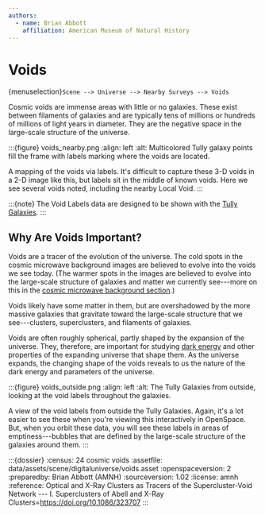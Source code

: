 ```yaml
---
authors:
  - name: Brian Abbott
    affiliation: American Museum of Natural History
---
```



# Voids

{menuselection}`Scene --> Universe --> Nearby Surveys --> Voids`


Cosmic voids are immense areas with little or no galaxies. These exist between filaments of galaxies and are typically tens of millions or hundreds of millions of light years in diameter. They are the negative space in the large-scale structure of the universe.


:::{figure} voids_nearby.png
:align: left
:alt: Multicolored Tully galaxy points fill the frame with labels marking where the voids are located.

A mapping of the voids via labels. It's difficult to capture these 3-D voids in a 2-D image like this, but labels sit in the middle of known voids. Here we see several voids noted, including the nearby Local Void.
:::


:::{note}
The Void Labels data are designed to be shown with the [Tully Galaxies](../tully-galaxies/index).
:::



## Why Are Voids Important?

Voids are a tracer of the evolution of the universe. The cold spots in the cosmic microwave background images are believed to evolve into the voids we see today. (The warmer spots in the images are believed to evolve into the large-scale structure of galaxies and matter we currently see---more on this in the [cosmic microwave background section](../../cosmic-microwave-background/index).)

Voids likely have some matter in them, but are overshadowed by the more massive galaxies that gravitate toward the large-scale structure that we see---clusters, superclusters,  and filaments of galaxies.

Voids are often roughly spherical, partly shaped by the expansion of the universe. They, therefore, are important for studying [dark energy](https://en.wikipedia.org/wiki/Dark_energy) and other properties of the expanding universe that shape them. As the universe expands, the changing shape of the voids reveals to us the nature of the dark energy and parameters of the universe. 



:::{figure} voids_outside.png
:align: left
:alt: The Tully Galaxies from outside, looking at the void labels throughout the galaxies.

A view of the void labels from outside the Tully Galaxies. Again, it's a lot easier to see these when you're viewing this interactively in OpenSpace. But, when you orbit these data, you will see these labels in areas of emptiness---bubbles that are defined by the large-scale structure of the galaxies around them.
:::




:::{dossier}
:census: 24 cosmic voids
:assetfile: data/assets/scene/digitaluniverse/voids.asset
:openspaceversion: 2
:preparedby: Brian Abbott (AMNH)
:sourceversion: 1.02
:license: amnh
:reference: Optical and X-Ray Clusters as Tracers of the Supercluster-Void Network --- I. Superclusters of Abell and X-Ray Clusters=https://doi.org/10.1086/323707
:::

